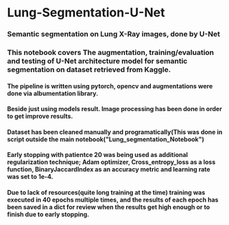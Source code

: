 # Lung-Segmentation-U-Net
### Semantic segmentation on Lung X-Ray images, done by U-Net

### This notebook covers The augmentation, training/evaluation and testing of U-Net architecture model for semantic segmentation on dataset retrieved from Kaggle.
#### The pipeline is written using pytorch, opencv and augmentations were done via albumentation library.
#### Beside just using models result. Image processing has been done in order to get improve results. 
#### Dataset has been cleaned manually and programatically(This was done in script outside the main notebook("Lung_segmentation_Notebook")
#### Early stopping with patientce 20 was being used as additional regularization technique; Adam optimizer, Cross_entropy_loss as a loss function, BinaryJaccardIndex as an accuracy metric and learning rate was set to 1e-4. 
#### Due to lack of resources(quite long training at the time) training was executed in 40 epochs multiple times, and the results of each epoch has been saved in a dict for review when the results get high enough or to finish due to early stopping.
